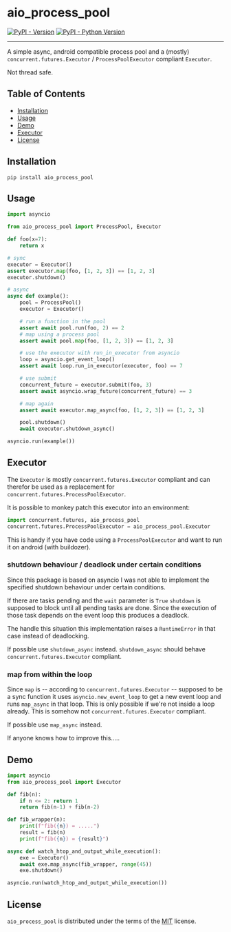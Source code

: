 # aio_process_pool

[![PyPI - Version](https://img.shields.io/pypi/v/aio_process_pool.svg)](https://pypi.org/project/aio_process_pool)
[![PyPI - Python Version](https://img.shields.io/pypi/pyversions/aio_process_pool.svg)](https://pypi.org/project/aio_process_pool)

-----

A simple async, android compatible process pool and a (mostly) `concurrent.futures.Executor` / `ProcessPoolExecutor` compliant `Executor`.

Not thread safe.

## Table of Contents

- [Installation](#installation)
- [Usage](#usage)
- [Demo](#demo)
- [Executor](#executor)
- [License](#license)

## Installation

```console
pip install aio_process_pool
```

## Usage

```python
import asyncio

from aio_process_pool import ProcessPool, Executor

def foo(x=7):
    return x

# sync
executor = Executor()
assert executor.map(foo, [1, 2, 3]) == [1, 2, 3]
executor.shutdown()

# async
async def example():
    pool = ProcessPool()
    executor = Executor()

    # run a function in the pool
    assert await pool.run(foo, 2) == 2
    # map using a process pool
    assert await pool.map(foo, [1, 2, 3]) == [1, 2, 3]

    # use the executor with run_in_executor from asyncio
    loop = asyncio.get_event_loop()
    assert await loop.run_in_executor(executor, foo) == 7

    # use submit
    concurrent_future = executor.submit(foo, 3)
    assert await asyncio.wrap_future(concurrent_future) == 3

    # map again
    assert await executor.map_async(foo, [1, 2, 3]) == [1, 2, 3]

    pool.shutdown()
    await executor.shutdown_async()

asyncio.run(example())
```

## Executor

The `Executor` is mostly `concurrent.futures.Executor` compliant and can therefor be used as a replacement for `concurrent.futures.ProcessPoolExecutor`.

It is possible to monkey patch this executor into an environment:

```python
import concurrent.futures, aio_process_pool
concurrent.futures.ProcessPoolExecutor = aio_process_pool.Executor
```

This is handy if you have code using a `ProcessPoolExecutor` and want to run it on android (with buildozer).

### shutdown behaviour / deadlock under certain conditions

Since this package is based on asyncio I was not able to implement the specified shutdown behaviour under certain conditions.

If there are tasks pending and the `wait` parameter is `True` `shutdown` is supposed to block until all pending tasks are done. Since the execution of those task depends on the event loop this produces a deadlock.

The handle this situation this implementation raises a `RuntimeError` in that case instead of deadlocking.

If possible use `shutdown_async` instead. `shutdown_async` should behave `concurrent.futures.Executor` compliant.


### map from within the loop

Since `map` is -- according to `concurrent.futures.Executor` -- supposed to be a sync function it uses `asyncio.new_event_loop` to get a new event loop and runs `map_async` in that loop. This is only possible if we're not inside a loop already. This is somehow not `concurrent.futures.Executor` compliant.

If possible use `map_async` instead.

If anyone knows how to improve this.....

## Demo

```python
import asyncio
from aio_process_pool import Executor

def fib(n):
    if n <= 2: return 1
    return fib(n-1) + fib(n-2)

def fib_wrapper(n):
    print(f"fib({n}) = .....")
    result = fib(n)
    print(f"fib({n}) = {result}")

async def watch_htop_and_output_while_execution():
    exe = Executor()
    await exe.map_async(fib_wrapper, range(45))
    exe.shutdown()

asyncio.run(watch_htop_and_output_while_execution())
```

## License

`aio_process_pool` is distributed under the terms of the [MIT](https://spdx.org/licenses/MIT.html) license.
